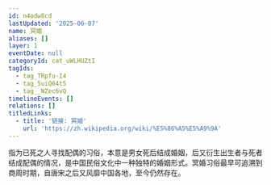 ```yaml
---
id: n4odw8cd
lastUpdated: '2025-06-07'
name: 冥婚
aliases: []
layer: 1
eventDate: null
categoryId: cat_uWLHUZtI
tagIds:
  - tag_TRpfu-I4
  - tag_5uiQ64t5
  - tag__NZec6vQ
timelineEvents: []
relations: []
titledLinks:
  - title: '链接: 冥婚'
    url: 'https://zh.wikipedia.org/wiki/%E5%86%A5%E5%A9%9A'
---
```

指为已死之人寻找配偶的习俗，本意是男女死后结成婚姻，后又衍生出生者与死者结成配偶的情况，是中国民俗文化中一种独特的婚姻形式。冥婚习俗最早可追溯到商周时期，自唐宋之后又风靡中国各地，至今仍然存在。
